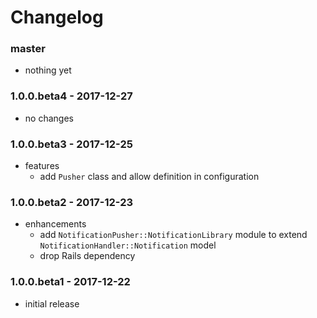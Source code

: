 # Changelog

### master

* nothing yet

### 1.0.0.beta4 - 2017-12-27

* no changes

### 1.0.0.beta3 - 2017-12-25

* features
    * add `Pusher` class and allow definition in configuration

### 1.0.0.beta2 - 2017-12-23

* enhancements
    * add `NotificationPusher::NotificationLibrary` module to extend `NotificationHandler::Notification` model
    * drop Rails dependency

### 1.0.0.beta1 - 2017-12-22

* initial release
